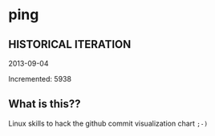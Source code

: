 # ping

## HISTORICAL ITERATION
2013-09-04

Incremented: 5938

## What is this?? 
Linux skills to hack the github commit visualization chart `;-)`
